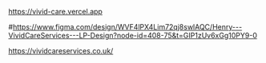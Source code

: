

https://vivid-care.vercel.app

#https://www.figma.com/design/WVF4lPX4Lim72qj8swlAQC/Henry---VividCareServices---LP-Design?node-id=408-75&t=GIP1zUv6xGg10PY9-0

https://vividcareservices.co.uk/